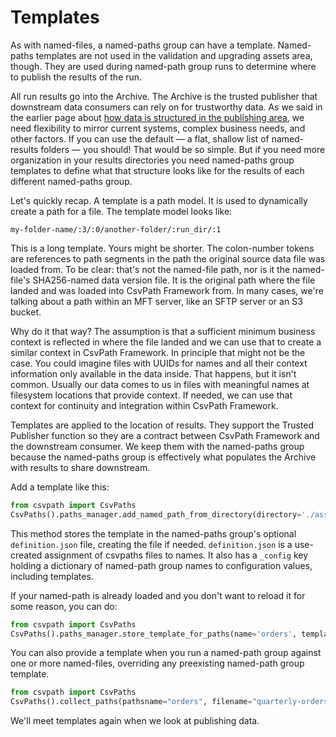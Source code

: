 # Templates

As with named-files, a named-paths group can have a template. Named-paths templates are not used in the validation and upgrading assets area, though. They are used during named-path group runs to determine where to publish the results of the run.&#x20;

All run results go into the Archive. The Archive is the trusted publisher that downstream data consumers can rely on for trustworthy data. As we said in the earlier page about [how data is structured in the publishing area](../../the-three-data-spaces/trusted-publishing.md), we need flexibility to mirror current systems, complex business needs, and other factors. If you can use the default — a flat, shallow list of named-results folders — you should! That would be so simple. But if you need more organization in your results directories you need named-paths group templates to define what that structure looks like for the results of each different named-paths group.

Let's quickly recap. A template is a path model. It is used to dynamically create a path for a file. The template model looks like:&#x20;

```applescript
my-folder-name/:3/:0/another-folder/:run_dir/:1
```

This is a long template. Yours might be shorter. The colon-number tokens are references to path segments in the path the original source data file was loaded from. To be clear: that's not the named-file path, nor is it the named-file's SHA256-named data version file. It is the original path where the file landed and was loaded into CsvPath Framework from. In many cases, we're talking about a path within an MFT server, like an SFTP server or an S3 bucket.

Why do it that way? The assumption is that a sufficient minimum business context is reflected in where the file landed and we can use that to create a similar context in CsvPath Framework. In principle that might not be the case. You could imagine files with UUIDs for names and all their context information only available in the data inside. That happens, but it isn't common. Usually our data comes to us in files with meaningful names at filesystem locations that provide context. If needed, we can use that context for continuity and integration within CsvPath Framework.

Templates are applied to the location of results. They support the Trusted Publisher function so they are a contract between CsvPath Framework and the downstream consumer. We keep them with the named-paths group because the named-paths group is effectively what populates the Archive with results to share downstream.

Add a template like this:&#x20;

```python
from csvpath import CsvPaths
CsvPaths().paths_manager.add_named_path_from_directory(directory='./assets', name='orders', template=':2/:0/:run_dir'))
```

This method stores the template in the named-paths group's optional `definition.json` file, creating the file if needed. `definition.json` is a use-created assignment of csvpaths files to names. It also has a `_config` key holding a dictionary of named-path group names to configuration values, including templates.

If your named-path is already loaded and you don't want to reload it for some reason, you can do:&#x20;

```python
from csvpath import CsvPaths
CsvPaths().paths_manager.store_template_for_paths(name='orders', template='Acme/:1/orders/:0')
```

You can also provide a template when you run a named-path group against one or more named-files, overriding any preexisting named-path group template.&#x20;

```python
from csvpath import CsvPaths
CsvPaths().collect_paths(pathsname="orders", filename="quarterly-orders", template='orders/:1/EMEA/:0/:run_dir')
```

We'll meet templates again when we look at publishing data.

&#x20;
